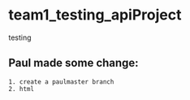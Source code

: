 # team1_testing_apiProject
testing 


## Paul made some change:
    1. create a paulmaster branch
    2. html
